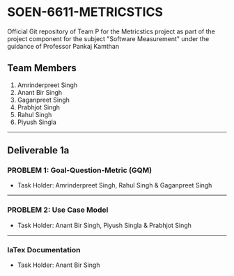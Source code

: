 # SOEN-6611-METRICSTICS
Official Git repository of  Team P for the Metricstics project as part of the project component for the subject "Software Measurement" under the guidance of Professor Pankaj Kamthan

## Team Members

1. Amrinderpreet Singh
2. Anant Bir Singh
3. Gaganpreet Singh
4. Prabhjot Singh
5. Rahul Singh
6. Piyush Singla

---

## Deliverable 1a

### PROBLEM 1: Goal-Question-Metric (GQM)

- Task Holder: Amrinderpreet Singh, Rahul Singh & Gaganpreet Singh

---

### PROBLEM 2: Use Case Model

- Task Holder: Anant Bir Singh, Piyush Singla & Prabhjot Singh

---

### laTex Documentation

- Task Holder: Anant Bir Singh
